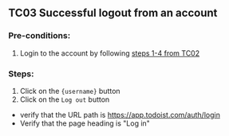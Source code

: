 ## TC03 Successful logout from an account
### Pre-conditions:
1. Login to the account by following [steps 1-4 from TC02](TC02.md)
### Steps:
1. Click on the `{username}` button
2. Click on the `Log out` button
* verify that the URL path is https://app.todoist.com/auth/login
* Verify that the page heading is "Log in"